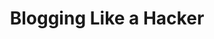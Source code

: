 ---
home: true
title: Blogging Like a Hacker
heroImage: /logo.png
actionText: ELE VUE →  
actionLink: /zh/guide/
features:
- title: Simple
  details: Pursuit of simplicity, pursuit of streamlining
- title: Flexible
  details: Free choice of Element and ELE-VUE
- title: Efficient
  details: Pursue the most direct and most common way to develop
footer: MIT Licensed | Copyright © 2019-present SillyY
---